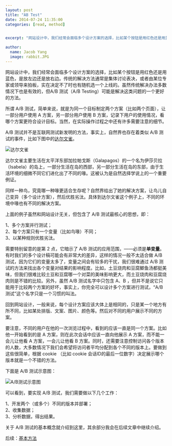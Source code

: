 ---layout: posttitle: "AB Test"date: 2014-07-24 11:35:00categories: [read, method]excerpt: "网站设计中，我们经常会面临多个设计方案的选择，比如某个按钮是用红色还是用蓝色，是放左边还是放右边。"author:  name: Jacob Yang  image: rabbit.JPG---网站设计中，我们经常会面临多个设计方案的选择，比如某个按钮是用红色还是用蓝色，是放左边还是放右边。传统的解决方法通常是集体讨论表决，或者由某位专家或领导来拍板，实在决定不了时也有随机选一个上线的。虽然传统解决办法多数情况下也是有效的，但A/B测试（A/B Testing）可能是解决这类问题的一个更好的方法。所谓 A/B测试，简单来说，就是为同一个目标制定两个方案（比如两个页面），让一部分用户使用A 方案，另一部分用户使用 B方案，记录下用户的使用情况，看哪个方案更符合设计目标。当然，在实际操作过程之中还有许多需要注意的细节。A/B 测试并不是互联网测试新发明的方法，事实上，自然界也存在着类似 A/B测试的事件，比如下图中的[达尔文雀](http://zh.wikipedia.org/zh-cn/%E9%81%94%E7%88%BE%E6%96%87%E9%9B%80)。![达尔文雀](http://oldj.net/uploads/files/201007/27/20100727164317_fmzjG.jpg)达尔文雀主要生活在太平洋东部加拉帕戈斯（Galapagos）的一个名为伊莎贝拉（Isabela）的岛上，一部分生活在岛的西部，另一部分生活在岛的东部，由于生活环境的细微不同它们进化出了不同的喙。这被认为是自然选择学说上的一个重要例证。同样一种鸟，究竟哪一种喙更适合生存呢？自然界给出了她的解决方案，让鸟儿自己变异（多个设计方案），然后优胜劣汰。具体到达尔文雀这个例子上，不同的环境中喙也有不同的解决方案。上面的例子虽然和网站设计无关，但包含了 A/B 测试最核心的思想，即：1、多个方案并行测试；\ 2、每个方案只有一个变量（比如鸟喙）不同；\ 3、以某种规则优胜劣汰。需要特别留意的是第 2 点，它暗示了 A/B测试的应用范围，——必须是**单变量**。有时我们的多个设计稿可能会有非常大的差异，这样的情况一般不太适合做A/B 测试，因为它们的变量太多了，变量之间会有较多的干扰，我们很难通过 A/B测试的方法来找出各个变量对结果的影响程度。比如，土豆烧肉和豆腐鲫鱼汤都挺美味，但我们很难比较土豆和豆腐哪一个对菜的美味影响更大，而土豆烧肉和豆腐烧肉则是不错的比较。另外，虽然A/B 测试名字中只包含 A、B，但并不是说它只能用于比较两个方案的好坏，事实上，你完全可以设计多个方案进行测试，“A/B测试”这个名字只是一个习惯的叫法。回到网站设计，一般来说，每个设计方案应该大体上是相同的，只是某一个地方有所不同，比如某处排版、文案、图片、颜色等。然后对不同的用户展示不同的方案。要注意，不同的用户在他的一次浏览过程中，看到的应该一直是同一个方案。比如他一开始看到的是A 方案，则在此次会话中应该一直向他展示 A 方案，而不能一会儿让他看 A方案，一会儿让他看 B方案。同时，还需要注意控制访问各个版本的人数，大多数情况下我们会希望将访问者平均分配到各个不同的版本上。要做到这些很简单，根据cookie （比如 cookie会话ID的最后一位数字）决定展示哪个版本就是一个不错的方法。下面是 A/B 测试示意图：![A/B测试示意图](http://oldj.net/uploads/files/201007/27/20100727185320_aGtSS.png)可以看到，要实现 A/B 测试，我们需要做以下几个工作：1、开发两个（或多个）不同的版本并部署；\ 2、收集数据；\ 3、分析数据，得出结果。关于 A/B 测试的基本概念就介绍到这里，其余部分我会在后续文章中继续介绍。后续：[基本方法](http://oldj.net/article/AB-Testing-method/)